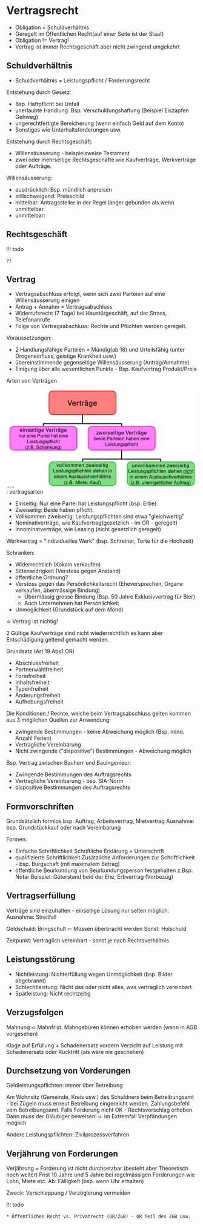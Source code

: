 # Vertragsrecht

* Obligation = Schuldverhältnis
* Geregelt im Öffentlichen Recht(auf einer Seite ist der Staat)
* Obligation != Vertrag!
* Vertrag ist immer Rechtsgeschäft aber nicht zwingend umgekehrt

## Schuldverhältnis
* Schuldverhältnis = Leistungspflicht / Forderungsrecht

Entstehung durch Gesetz:

* Bsp. Haftpflicht bei Unfall
* unerlaubte Handlung: Bsp. Verschuldungshaftung (Beispiel Eiszapfen Gehweg)
* ungerechtfertigte Bereicherung (wenn einfach Geld auf dem Konto)
* Sonstiges wie Unterhaltsforderungen usw.

Entstehung durch Rechtsgeschäft:

* Willensäusserung - beispielsweise Testament
* zwei oder mehrseitige Rechtsgeschäfte wie Kaufverträge, Werkverträge oder Aufträge.

Willensäusserung:

* ausdrücklich: Bsp. mündlich anpreisen
* stillschweigend: Preisschild
* mittelbar: Antragssteller in der Regel länger gebunden als wenn unmittelbar.
* unmittelbar:

## Rechtsgeschäft

!!! todo

    ?!

## Vertrag

* Vertragsabschluss erfolgt, wenn sich zwei Parteien auf eine Willensäusserung einigen
* Antrag + Annahm = Vertragsabschluss
* Widerrufsrecht (7 Tage) bei Haustürgeschäft, auf der Strass, Telefonanrufe
* Folge von Vertragsabschluss: Rechte und Pflichten werden geregelt.

Voraussetzungen:

* 2 Handlungsfähige Parteien = Mündig(ab 18) und Urteilsfähig (unter Drogeneinfluss, geistige Krankheit usw.)
* übereinstimmende gegenseitige Willensäusserung (Antrag/Annahme)
* Einigung über alle wesentlichen Punkte - Bsp. Kaufvertrag Produkt/Preis

Arten von Verträgen

![](images/vertragsarten.png)
: vertragsarten

* Einseitig: Nur eine Partei hat Leistungspflicht (bsp. Erbe)
* Zweiseitig: Beide haben pflicht.
* Vollkommen zweiseitig: Leistungspflichten sind etwa "gleichwertig"
* Nominativerträge, wie Kaufvertrag(gesetzlich - im OR - geregelt)
* Innominatverträge, wie Leasing (nicht gesetzlich geregelt)


Werkvertrag = "individuelles Werk" (bsp. Schreiner, Torte für die Hochzeit)

Schranken:

* Widerrechtlich (Kokain verkaufen)
* Sittenwidrigkeit (Verstoss gegen Anstand)
* öffentliche Ordnung?
* Verstoss gegen das Persönlichkeitsrecht (Eheversprechen, Organe verkaufen, übermässige Bindung)
    * Übermässig grosse Bindung (Bsp. 50 Jahre Exklusivvertrag für Bier)
    * Auch Unternehmen hat Persönlichkeit
* Unmöglichkeit (Grundstück auf dem Mond)

➪ Vertrag ist nichtig!

2 Gültige Kaufverträge sind nicht wiederrechtlich es
kann aber Entschädigung geltend gemacht werden.

Grundsatz (Art 19 Abs1 OR)

* Abschlussfreiheit
* Partnerwahlfreiheit
* Formfreiheit
* Inhaltsfreiheit
* Typenfreiheit
* Änderungsfreiheit
* Aufhebungsfreiheit

Die Konditionen / Rechte, welche beim Vertragsabschluss gelten
kommen aus 3 möglichen Quellen zur Anwendung:

* zwingende Bestimmungen - keine Abweichung möglich (Bsp. mind. Anzahl Ferien)
* Vertragliche Vereinbarung
* Nicht zwingende ("dispositive") Bestimmungen - Abweichung möglich

Bsp. Vertrag zwischen Bauherr und Bauingenieur:

* Zwingende Bestimmungen des Auftragsrechts
* Vertragliche Vereinbarung - bsp. SIA-Norm
* dispositive Bestimmungen des Auftragsrechts


## Formvorschriften

Grundsätzlich formlos bsp. Auftrag, Arbeitsvertrag, Mietvertrag
Ausnahme: bsp. Grundstückkauf oder nach Vereinbarung

Formen:

* Einfache Schriftlichkeit
  Schriftliche Erklärung + Unterschrift
* qualifizierte Schriftlichkeit
  Zusätzliche Anforderungen zur Schriftlichkeit - bsp. Bürgschaft (mit maximalem Betrag)
* öffentliche Beurkundung
  von Beurkundungsperson festgehalten z.Bsp. Notar
  Beispiel: Güterstand beid der Ehe, Erbvertrag (Vorbezug)


## Vertragserfüllung

Verträge sind einzuhalten - einseitige Lösung nur selten möglich.
Ausnahme: Streitfall


Geldschuld: Bringschult
➪ Müssen überbracht werden
Sonst: Holschuld

Zeitpunkt: Vertraglich vereinbart - sonst je nach Rechtsverhältnis

## Leistungsstörung

* Nichtleistung: Nichterfüllung wegen Unmöglichkeit (bsp. Bilder abgebrannt)
* Schlechtleistung: Nicht das oder nicht alles, was vertraglich vereinbart
* Spätleistung: Nicht rechtzeitig

## Verzugsfolgen

Mahnung ➪ Mahnfrist.
Mahngebüren können erhoben werden (wenn in AGB vorgesehen)

Klage auf Erfüllung + Schadenersatz vordern
Verzicht auf Leistung mit Schadenersatz oder Rücktritt (als wäre nie geschehen)

## Durchsetzung  von Vorderungen

Geldleistungspflichten: immer über Betreibung

Am Wohnsitz (Gemeinde, Kreis usw.) des Schuldners beim
Betreibungsamt - bei Zügeln muss erneut Betreibung eingereicht werden.
Zahlungsbefehl vom Betreibungsamt. Falls Forderung nicht OK - Rechtsvorschlag
erhoben. Dann muss der Gläubiger beweisen!
➪ im Extremfall Verpfändungen möglich

Andere Leistungspflichten: Zivilprozessverfahren

## Verjährung von Forderungen

Verjährung = Forderung ist nicht durchsetzbar (besteht aber Theoretisch noch weiter)
Frist 10 Jahre und 5 Jahre bei regelmässigen Forderungen wie Lohn, Miete etc.
Ab: Fälligkeit (bsp. wenn Uhr erhalten)

Zweck: Verschleppung / Verzöglerung vermeiden

!!! todo

    * Öffentliches Recht vs. Privatrecht (OR/ZGB) - OR Teil des ZGB usw.
